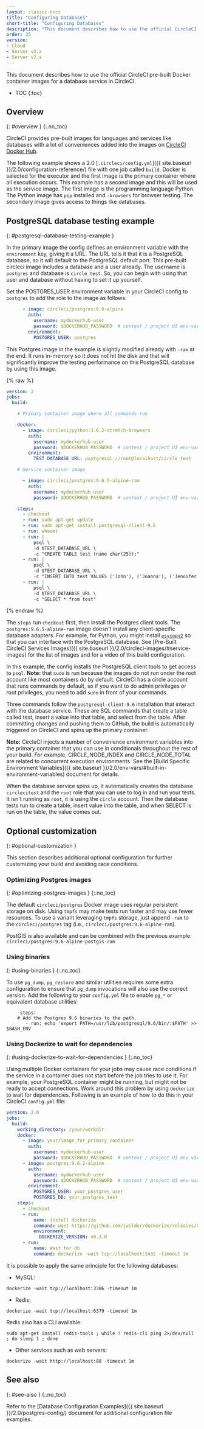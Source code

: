 ```yaml
---
layout: classic-docs
title: "Configuring Databases"
short-title: "Configuring Databases"
description: "This document describes how to use the official CircleCI pre-built Docker container images for a database service in CircleCI."
order: 35
version:
- Cloud
- Server v3.x
- Server v2.x
---
```


This document describes how to use the official CircleCI pre-built Docker container images for a database service in CircleCI.

* TOC
{:toc}

## Overview
{: #overview }
{:.no_toc}

CircleCI provides pre-built images for languages and services like databases with a lot of conveniences added into the images on [CircleCI Docker Hub](https://hub.docker.com/search?q=circleci&type=image).

The following example shows a 2.0 [`.circleci/config.yml`]({{ site.baseurl }}/2.0/configuration-reference/) file with one job called `build`. Docker is selected for the executor and the first image is the primary container where all execution occurs. This example has a second image and this will be used as the service image. The first image is the programming language Python. The Python image has `pip` installed and `-browsers` for browser testing. The secondary image gives access to things like databases.

## PostgreSQL database testing example
{: #postgresql-database-testing-example }

In the primary image the config defines an environment variable with the `environment` key, giving it a URL. The URL tells it that it is a PostgreSQL database, so it will default to the PostgreSQL default port. This pre-built circleci image includes a database and a user already. The username is `postgres` and database is `circle_test`. So, you can begin with using that user and database without having to set it up yourself.

Set the POSTGRES_USER environment variable in your CircleCI config to `postgres` to add the role to the image as follows:

```yml
      - image: circleci/postgres:9.6-alpine
        auth:
          username: mydockerhub-user
          password: $DOCKERHUB_PASSWORD  # context / project UI env-var reference
        environment:
          POSTGRES_USER: postgres
```

This Postgres image in the example is slightly modified already with `-ram` at the end. It runs in-memory so it does not  hit the disk and that will significantly improve the testing performance on this PostgreSQL database by using this image.

{% raw %}

```yml
version: 2
jobs:
  build:

    # Primary container image where all commands run

    docker:
      - image: circleci/python:3.6.2-stretch-browsers
        auth:
          username: mydockerhub-user
          password: $DOCKERHUB_PASSWORD  # context / project UI env-var reference
        environment:
          TEST_DATABASE_URL: postgresql://root@localhost/circle_test

    # Service container image

      - image: circleci/postgres:9.6.5-alpine-ram
        auth:
          username: mydockerhub-user
          password: $DOCKERHUB_PASSWORD  # context / project UI env-var reference

    steps:
      - checkout
      - run: sudo apt-get update
      - run: sudo apt-get install postgresql-client-9.6
      - run: whoami
      - run: |
          psql \
          -d $TEST_DATABASE_URL \
          -c "CREATE TABLE test (name char(25));"
      - run: |
          psql \
          -d $TEST_DATABASE_URL \
          -c "INSERT INTO test VALUES ('John'), ('Joanna'), ('Jennifer');"
      - run: |
          psql \
          -d $TEST_DATABASE_URL \
          -c "SELECT * from test"
```

{% endraw %}

The `steps` run `checkout` first, then install the Postgres client tools. The `postgres:9.6.5-alpine-ram` image doesn't install any client-specific database adapters. For example, for Python, you might install [`psycopg2`](https://www.psycopg.org/) so that you can interface with the PostgreSQL database. See [Pre-Built CircleCI Services Images]({{ site.baseurl }}/2.0/circleci-images/#service-images) for the list of images and for a video of this build configuration.

In this example, the config installs the PostgreSQL client tools to get access to `psql`.  **Note:** that `sudo` is run because the images do not run under the root account like most containers do by default. CircleCI has a circle account that runs commands by default, so if you want to do admin privileges or root privileges, you need to add `sudo` in front of your commands.

Three commands follow the `postgresql-client-9.6` installation that interact with the database service. These are SQL commands that create a table called test, insert a value into that table, and select from the table. After committing changes and pushing them to GitHub, the build is automatically triggered on CircleCI and spins up the primary container.

**Note:** CircleCI injects a number of convenience environment variables into the primary container that you can use in conditionals throughout the rest of your build. For example, CIRCLE_NODE_INDEX and CIRCLE_NODE_TOTAL are related to concurrent execution environments. See the [Build Specific Environment Variables]({{ site.baseurl }}/2.0/env-vars/#built-in-environment-variables) document for details.

When the database service spins up, it automatically creates the database `circlecitest` and the `root` role that you can use to log in and run your tests. It isn't running as `root`, it is using the `circle` account. Then the database tests run to create a table, insert value into the table, and when SELECT is run on the table, the value comes out.

## Optional customization
{: #optional-customization }

This section describes additional optional configuration for further customizing your build and avoiding race conditions.

### Optimizing Postgres images
{: #optimizing-postgres-images }
{:.no_toc}

The default `circleci/postgres` Docker image uses regular persistent storage on disk.
Using `tmpfs` may make tests run faster and may use fewer resources. To use a variant
leveraging `tmpfs` storage, just append `-ram` to the `circleci/postgres` tag (i.e.,
`circleci/postgres:9.6-alpine-ram`).

PostGIS is also available and can be combined with the previous example:
`circleci/postgres:9.6-alpine-postgis-ram`

### Using binaries
{: #using-binaries }
{:.no_toc}

To use `pg_dump`, `pg_restore` and similar utilities requires some extra configuration to ensure that `pg_dump` invocations will also use the correct version. Add the following to your `config.yml` file to enable `pg_*` or equivalent database utilities:

```
     steps:
    # Add the Postgres 9.6 binaries to the path.
       - run: echo 'export PATH=/usr/lib/postgresql/9.6/bin/:$PATH' >> $BASH_ENV
```

### Using Dockerize to wait for dependencies
{: #using-dockerize-to-wait-for-dependencies }
{:.no_toc}

Using multiple Docker containers for your jobs may cause race conditions if the service in a container does not start  before the job tries to use it. For example, your PostgreSQL container might be running, but might not be ready to accept connections. Work around this problem by using `dockerize` to wait for dependencies.
Following is an example of how to do this in your CircleCI `config.yml` file:

```yml
version: 2.0
jobs:
  build:
    working_directory: /your/workdir
    docker:
      - image: your/image_for_primary_container
        auth:
          username: mydockerhub-user
          password: $DOCKERHUB_PASSWORD  # context / project UI env-var reference
      - image: postgres:9.6.2-alpine
        auth:
          username: mydockerhub-user
          password: $DOCKERHUB_PASSWORD  # context / project UI env-var reference
        environment:
          POSTGRES_USER: your_postgres_user
          POSTGRES_DB: your_postgres_test
    steps:
      - checkout
      - run:
          name: install dockerize
          command: wget https://github.com/jwilder/dockerize/releases/download/$DOCKERIZE_VERSION/dockerize-linux-amd64-$DOCKERIZE_VERSION.tar.gz && sudo tar -C /usr/local/bin -xzvf dockerize-linux-amd64-$DOCKERIZE_VERSION.tar.gz && rm dockerize-linux-amd64-$DOCKERIZE_VERSION.tar.gz
          environment:
            DOCKERIZE_VERSION: v0.3.0
      - run:
          name: Wait for db
          command: dockerize -wait tcp://localhost:5432 -timeout 1m
```

It is possible to apply the same principle for the following databases:

- MySQL:

`dockerize -wait tcp://localhost:3306 -timeout 1m`

- Redis:

`dockerize -wait tcp://localhost:6379 -timeout 1m`

Redis also has a CLI available:

`sudo apt-get install redis-tools ; while ! redis-cli ping 2>/dev/null ; do sleep 1 ; done`

- Other services such as web servers:

`dockerize -wait http://localhost:80 -timeout 1m`

## See also
{: #see-also }
{:.no_toc}

Refer to the [Database Configuration Examples]({{ site.baseurl }}/2.0/postgres-config/) document for additional configuration file examples.

